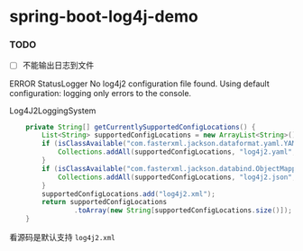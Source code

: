 # spring-boot-log4j-demo

### TODO

- [ ] 不能输出日志到文件 


ERROR StatusLogger No log4j2 configuration file found. Using default configuration: logging only errors to the console.

Log4J2LoggingSystem

```java
    private String[] getCurrentlySupportedConfigLocations() {
		List<String> supportedConfigLocations = new ArrayList<String>();
		if (isClassAvailable("com.fasterxml.jackson.dataformat.yaml.YAMLParser")) {
			Collections.addAll(supportedConfigLocations, "log4j2.yaml", "log4j2.yml");
		}
		if (isClassAvailable("com.fasterxml.jackson.databind.ObjectMapper")) {
			Collections.addAll(supportedConfigLocations, "log4j2.json", "log4j2.jsn");
		}
		supportedConfigLocations.add("log4j2.xml");
		return supportedConfigLocations
				.toArray(new String[supportedConfigLocations.size()]);
	}
```

看源码是默认支持 `log4j2.xml`